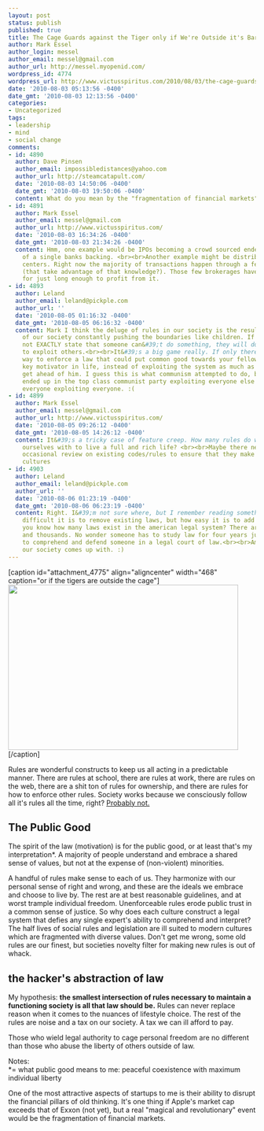 ```yaml
---
layout: post
status: publish
published: true
title: The Cage Guards against the Tiger only if We're Outside it's Bars
author: Mark Essel
author_login: messel
author_email: messel@gmail.com
author_url: http://messel.myopenid.com/
wordpress_id: 4774
wordpress_url: http://www.victusspiritus.com/2010/08/03/the-cage-guards-against-the-tiger-only-if-were-outside-its-bars/
date: '2010-08-03 05:13:56 -0400'
date_gmt: '2010-08-03 12:13:56 -0400'
categories:
- Uncategorized
tags:
- leadership
- mind
- social change
comments:
- id: 4890
  author: Dave Pinsen
  author_email: impossibledistances@yahoo.com
  author_url: http://steamcatapult.com/
  date: '2010-08-03 14:50:06 -0400'
  date_gmt: '2010-08-03 19:50:06 -0400'
  content: What do you mean by the "fragmentation of financial markets"?
- id: 4891
  author: Mark Essel
  author_email: messel@gmail.com
  author_url: http://www.victusspiritus.com/
  date: '2010-08-03 16:34:26 -0400'
  date_gmt: '2010-08-03 21:34:26 -0400'
  content: Hmm, one example would be IPOs becoming a crowd sourced endeavor instead
    of a single banks backing. <br><br>Another example might be distributed trading
    centers. Right now the majority of transactions happen through a few major brokerages
    (that take advantage of that knowledge?). Those few brokerages have all the knowledge
    for just long enough to profit from it.
- id: 4893
  author: Leland
  author_email: leland@pickple.com
  author_url: ''
  date: '2010-08-05 01:16:32 -0400'
  date_gmt: '2010-08-05 06:16:32 -0400'
  content: Mark I think the deluge of rules in our society is the result of members
    of our society constantly pushing the boundaries like children. If the law does
    not EXACTLY state that someone can&#39;t do something, they will do it in order
    to exploit others.<br><br>It&#39;s a big game really. If only there were some
    way to enforce a law that could put common good towards your fellow man as the
    key motivator in life, instead of exploiting the system as much as possible to
    get ahead of him. I guess this is what communism attempted to do, but it just
    ended up in the top class communist party exploiting everyone else instead of
    everyone exploiting everyone. :(
- id: 4899
  author: Mark Essel
  author_email: messel@gmail.com
  author_url: http://www.victusspiritus.com/
  date: '2010-08-05 09:26:12 -0400'
  date_gmt: '2010-08-05 14:26:12 -0400'
  content: It&#39;s a tricky case of feature creep. How many rules do we need to concern
    ourselves with to live a full and rich life? <br><br>Maybe there needs to be an
    occasional review on existing codes/rules to ensure that they make sense for current
    cultures
- id: 4903
  author: Leland
  author_email: leland@pickple.com
  author_url: ''
  date: '2010-08-06 01:23:19 -0400'
  date_gmt: '2010-08-06 06:23:19 -0400'
  content: Right. I&#39;m not sure where, but I remember reading something about how
    difficult it is to remove existing laws, but how easy it is to add new ones.<br><br>Do
    you know how many laws exist in the american legal system? There are thousands
    and thousands. No wonder someone has to study law for four years just to be able
    to comprehend and defend someone in a legal court of law.<br><br>Amazing what
    our society comes up with. :)
---
```

<p>[caption id="attachment_4775" align="aligncenter" width="468" caption="or if the tigers are outside the cage"]<a href="http://www.dailymail.co.uk/news/article-450246/Claws-encounter-Heres-fine-mesh-youve-got-into.html"><img class="size-full wp-image-4775" title="TigerBall_468x336" src="http://www.victusspiritus.com/wp-content/uploads/2010/08/TigerBall_468x336.jpg" alt="" width="468" height="336" /></a>[/caption]</p>
<p>Rules are wonderful constructs to keep us all acting in a predictable manner. There are rules at school, there are rules at work, there are rules on the web, there are a shit ton of rules for ownership, and there are rules for how to enforce other rules. Society works because we consciously follow all it's rules all the time, right? <a href="http://www.last.fm/music/Pink+Floyd/_/Another+Brick+in+the+Wall">Probably not.</a></p>
<h2>The Public Good</h2>
<p>The spirit of the law (motivation) is for the public good, or at least that's my interpretation*. A majority of people understand and embrace a shared sense of values, but not at the expense of (non-violent) minorities.</p>
<p>A handful of rules make sense to each of us. They harmonize with our personal sense of right and wrong, and these are the ideals we embrace and choose to live by. The rest are at best reasonable guidelines, and at worst trample individual freedom. Unenforceable rules erode public trust in a common sense of justice. So why does each culture construct a legal system that defies any single expert's ability to comprehend and interpret? The half lives of social rules and legislation are ill suited to modern cultures which are fragmented with diverse values. Don't get me wrong, some old rules are our finest, but societies novelty filter for making new rules is out of whack.</p>
<h2>the hacker's abstraction of law</h2>
<p>My hypothesis: <strong>the smallest intersection of rules necessary to maintain a functioning society is all that law should be.</strong> Rules can never replace reason when it comes to the nuances of lifestyle choice. The rest of the rules are noise and a tax on our society. A tax we can ill afford to pay.</p>
<p>Those who wield legal authority to cage personal freedom are no different than those who abuse the liberty of others outside of law.</p>
<p>Notes:<br />
*= what public good means to me: peaceful coexistence with maximum individual liberty</p>
<p>One of the most attractive aspects of startups to me is their ability to disrupt the financial pillars of old thinking. It's one thing if Apple's market cap exceeds that of Exxon (not yet), but a real "magical and revolutionary" event would be the fragmentation of financial markets.</p>
